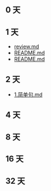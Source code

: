## 0 天


## 1 天
- [review.md](./review.md)
- [README.md](./English/README.md)
- [README.md](./English/Sentence/README.md)


## 2 天
- [1.简单句.md](./English/Sentence/1.简单句.md)


## 4 天


## 8 天


## 16 天


## 32 天


